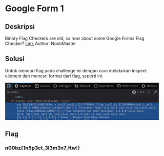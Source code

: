 # Google Form 1

## Deskripsi
Binary Flag Checkers are old, so how about some Google Forms Flag Checker? [Link](https://forms.gle/bMDsajnZusN4XvNa6) 
Author: NoobMaster

## Solusi
Untuk mencari flag pada challenge ini dengan cara melakukan inspect element dan mencari format dari flag, seperti ini.

![Flag](./flag.png)

## Flag
### n00bz{1n5p3ct_3l3m3n7_ftw!}